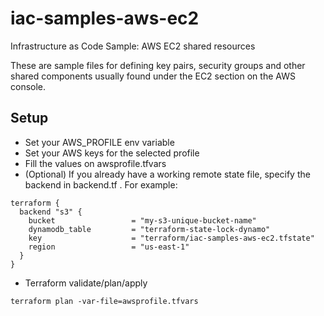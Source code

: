 # iac-samples-aws-ec2
Infrastructure as Code Sample: AWS EC2 shared resources

These are sample files for defining key pairs, security groups and other shared components usually found under the EC2 section on the AWS console.

## Setup
* Set your AWS_PROFILE env variable
* Set your AWS keys for the selected profile
* Fill the values on awsprofile.tfvars
* (Optional) If you already have a working remote state file, specify the backend in backend.tf . For example:
```
terraform {
  backend "s3" {
    bucket                 = "my-s3-unique-bucket-name"
    dynamodb_table         = "terraform-state-lock-dynamo"
    key                    = "terraform/iac-samples-aws-ec2.tfstate"
    region                 = "us-east-1"
  }
}
```
* Terraform validate/plan/apply
```
terraform plan -var-file=awsprofile.tfvars
```
